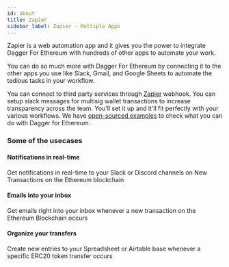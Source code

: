 ```yaml
---
id: about
title: Zapier
sidebar_label: Zapier - Multiple Apps
---
```


Zapier is a web automation app and it gives you the power to integrate Dagger For Ethereum with hundreds of other apps to automate your work. 

You can do so much more with Dagger For Ethereum by connecting it to the other apps you use like Slack, Gmail, and Google Sheets to automate the tedious tasks in your workflow.

You can connect to third party services through [Zapier](https://zapier.com/apps/dagger-for-ethereum/integrations) webhook. You can setup slack messages for multisig wallet transactions to increase transparency across the team. You'll set it up and it'll fit perfectly with your various workflows. We have [open-sourced examples](https://github.com/maticnetwork/eth-dagger-examples) to check what you can do with Dagger for Ethereum.

### Some of the usecases

#### Notifications in real-time

Get notifications in real-time to your Slack or Discord channels on New Transactions on the Ethereum blockchain

#### Emails into your inbox

Get emails right into your inbox whenever a new transaction on the Ethereum Blockchain occurs

#### Organize your transfers

Create new entries to your Spreadsheet or Airtable base whenever a specific ERC20 token transfer occurs